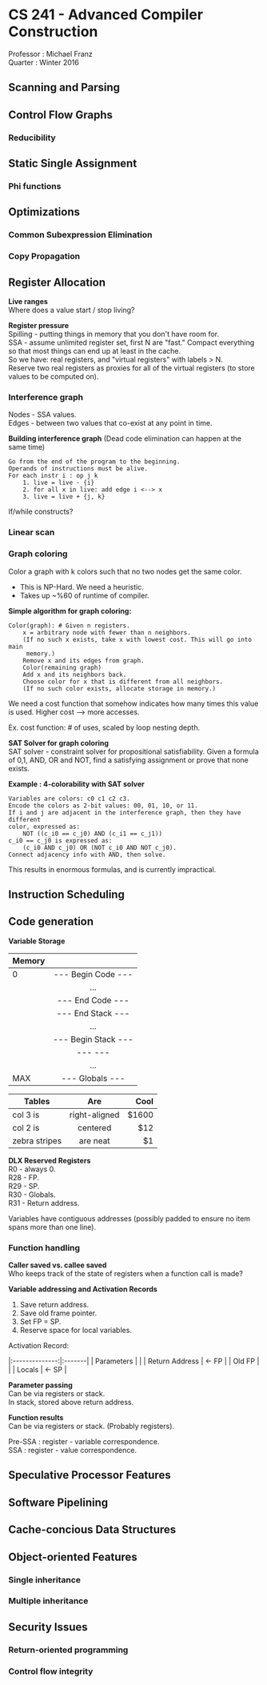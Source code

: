 # CS 241 - Advanced Compiler Construction
Professor : Michael Franz  
Quarter   : Winter 2016  

## Scanning and Parsing

## Control Flow Graphs
### Reducibility

## Static Single Assignment
### Phi functions

## Optimizations
### Common Subexpression Elimination
### Copy Propagation

## Register Allocation
**Live ranges**  
Where does a value start / stop living?

**Register pressure**  
Spilling - putting things in memory that you don't have room for.  
SSA - assume unlimited register set, first N are "fast." Compact everything
so that most things can end up at least in the cache.  
So we have: real registers, and "virtual registers" with labels > N.  
Reserve two real registers as proxies for all of the virtual registers (to
store values to be computed on).

### Interference graph
Nodes - SSA values.  
Edges - between two values that co-exist at any point in time.

**Building interference graph**
(Dead code elimination can happen at the same time)  
```
Go from the end of the program to the beginning.
Operands of instructions must be alive.
For each instr i : op j k
	1. live = live - {i}
	2. for all x in live: add edge i <--> x
	3. live = live + {j, k}
```
If/while constructs?

### Linear scan

### Graph coloring
Color a graph with k colors such that no two nodes get the same color.
- This is NP-Hard. We need a heuristic.
- Takes up ~%60 of runtime of compiler.

**Simple algorithm for graph coloring:**  
```
Color(graph): # Given n registers.
	x = arbitrary node with fewer than n neighbors.
	(If no such x exists, take x with lowest cost. This will go into main
	 memory.)
	Remove x and its edges from graph.
	Color(remaining graph)
	Add x and its neighbors back.
	Choose color for x that is different from all neighbors.
	(If no such color exists, allocate storage in memory.)
```
We need a cost function that somehow indicates how many times this value is
used. Higher cost --> more accesses.

Ex. cost function: # of uses, scaled by loop nesting depth.

**SAT Solver for graph coloring**  
SAT solver - constraint solver for propositional satisfiability. 
Given a formula of 0,1, AND, OR and NOT, find a satisfying assignment or
prove that none exists.   

**Example : 4-colorability with SAT solver**  
```
Variables are colors: c0 c1 c2 c3.  
Encode the colors as 2-bit values: 00, 01, 10, or 11.  
If i and j are adjacent in the interference graph, then they have different
color, expressed as:
	NOT ((c_i0 == c_j0) AND (c_i1 == c_j1))
c_i0 == c_j0 is expressed as:
	(c_i0 AND c_j0) OR (NOT c_i0 AND NOT c_j0).
Connect adjacency info with AND, then solve.
```
This results in enormous formulas, and is currently impractical.

## Instruction Scheduling

## Code generation
**Variable Storage**  

| Memory  |                       |
|:--------|:---------------------:|
| 0       | --- Begin Code  ---   |
|         | ... 		  |
|         | --- End Code    ---   | 
|         | --- End Stack   ---   | 
|         | ...                   |  
|         | --- Begin Stack ---   |  
|         | ---             ---   | 
|         | ...                   |   
| MAX     | --- Globals     ---   |  


| Tables        | Are           | Cool  |
| ------------- |:-------------:| -----:|
| col 3 is      | right-aligned | $1600 |
| col 2 is      | centered      |   $12 |
| zebra stripes | are neat      |    $1 |

**DLX Reserved Registers**    
R0  - always 0.  
R28 - FP.  
R29 - SP.  
R30 - Globals.  
R31 - Return address.  

Variables have contiguous addresses (possibly padded to ensure no item spans
more than one line).

### Function handling
**Caller saved vs. callee saved**  
Who keeps track of the state of registers when a function call is made?

**Variable addressing and Activation Records**  

1. Save return address.
2. Save old frame pointer.
3. Set FP = SP.
4. Reserve space for local variables.

Activation Record:

|:--------------:|:-------|
| Parameters     |        |
| Return Address | <- FP  |
| Old FP         |        |
| Locals         | <- SP  |


**Parameter passing**  
Can be via registers or stack.  
In stack, stored above return address.

**Function results**  
Can be via registers or stack. (Probably registers).  

Pre-SSA : register - variable correspondence.   
SSA : register - value correspondence.

## Speculative Processor Features

## Software Pipelining

## Cache-concious Data Structures

## Object-oriented Features
### Single inheritance
### Multiple inheritance

## Security Issues
### Return-oriented programming
### Control flow integrity
